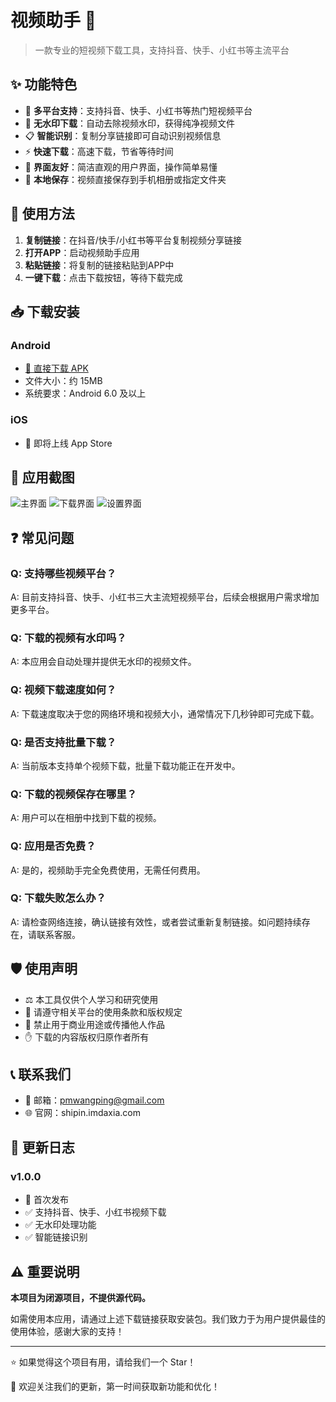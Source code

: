 # 视频助手 📱

> 一款专业的短视频下载工具，支持抖音、快手、小红书等主流平台

## ✨ 功能特色

- 🎯 **多平台支持**：支持抖音、快手、小红书等热门短视频平台
- 🚫 **无水印下载**：自动去除视频水印，获得纯净视频文件
- 📋 **智能识别**：复制分享链接即可自动识别视频信息
- ⚡ **快速下载**：高速下载，节省等待时间
- 📱 **界面友好**：简洁直观的用户界面，操作简单易懂
- 💾 **本地保存**：视频直接保存到手机相册或指定文件夹

## 🚀 使用方法

1. **复制链接**：在抖音/快手/小红书等平台复制视频分享链接
2. **打开APP**：启动视频助手应用
3. **粘贴链接**：将复制的链接粘贴到APP中
4. **一键下载**：点击下载按钮，等待下载完成

## 📥 下载安装

### Android
- [📱 直接下载 APK](链接待更新)
- 文件大小：约 15MB
- 系统要求：Android 6.0 及以上

### iOS
- 🍎 即将上线 App Store

## 📸 应用截图
![主界面](images/video1_small.png)
![下载界面](images/video2_small.png)
![设置界面](images/video3_small.png)

## ❓ 常见问题

### Q: 支持哪些视频平台？
A: 目前支持抖音、快手、小红书三大主流短视频平台，后续会根据用户需求增加更多平台。

### Q: 下载的视频有水印吗？
A: 本应用会自动处理并提供无水印的视频文件。

### Q: 视频下载速度如何？
A: 下载速度取决于您的网络环境和视频大小，通常情况下几秒钟即可完成下载。

### Q: 是否支持批量下载？
A: 当前版本支持单个视频下载，批量下载功能正在开发中。

### Q: 下载的视频保存在哪里？
A: 用户可以在相册中找到下载的视频。

### Q: 应用是否免费？
A: 是的，视频助手完全免费使用，无需任何费用。

### Q: 下载失败怎么办？
A: 请检查网络连接，确认链接有效性，或者尝试重新复制链接。如问题持续存在，请联系客服。

## 🛡️ 使用声明

- ⚖️ 本工具仅供个人学习和研究使用
- 📝 请遵守相关平台的使用条款和版权规定
- 🚫 禁止用于商业用途或传播他人作品
- ✋ 下载的内容版权归原作者所有

## 📞 联系我们

- 📧 邮箱：pmwangping@gmail.com
- 🌐 官网：shipin.imdaxia.com

## 🔄 更新日志

### v1.0.0 
- 🎉 首次发布
- ✅ 支持抖音、快手、小红书视频下载
- ✅ 无水印处理功能
- ✅ 智能链接识别

## ⚠️ 重要说明

**本项目为闭源项目，不提供源代码。**

如需使用本应用，请通过上述下载链接获取安装包。我们致力于为用户提供最佳的使用体验，感谢大家的支持！

---

⭐ 如果觉得这个项目有用，请给我们一个 Star！

📢 欢迎关注我们的更新，第一时间获取新功能和优化！